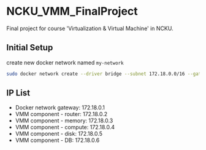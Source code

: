 # NCKU_VMM_FinalProject
Final project for course 'Virtualization & Virtual Machine' in NCKU.

## Initial Setup

create new docker network named `my-network`
```bash
sudo docker network create --driver bridge --subnet 172.18.0.0/16 --gateway 172.18.0.1 my-network
```

## IP List

* Docker network gateway: 172.18.0.1
* VMM component - router: 172.18.0.2
* VMM component - memory: 172.18.0.3
* VMM component - compute: 172.18.0.4
* VMM component - disk: 172.18.0.5
* VMM component - DB: 172.18.0.6